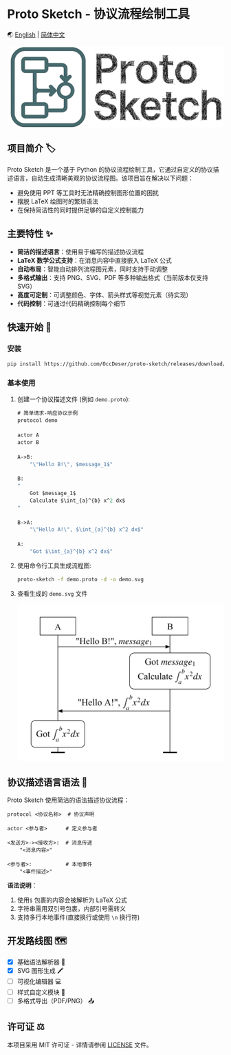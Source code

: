 # Proto Sketch - 协议流程绘制工具

🌏 [English](README.md) | [简体中文](README.zh-CN.md)

![Proto Sketch Logo](images/logo_banner.jpg)

## 项目简介 🏷️

Proto Sketch 是一个基于 Python 的协议流程绘制工具，它通过自定义的协议描述语言，自动生成清晰美观的协议流程图。该项目旨在解决以下问题：

- 避免使用 PPT 等工具时无法精确控制图形位置的困扰
- 摆脱 LaTeX 绘图时的繁琐语法
- 在保持简洁性的同时提供足够的自定义控制能力

## 主要特性 ✨

- **简洁的描述语言**：使用易于编写的描述协议流程
- **LaTeX 数学公式支持**：在消息内容中直接嵌入 LaTeX 公式
- **自动布局**：智能自动排列流程图元素，同时支持手动调整
- **多格式输出**：支持 PNG、SVG、PDF 等多种输出格式（当前版本仅支持 SVG）
- **高度可定制**：可调整颜色、字体、箭头样式等视觉元素（待实现）
- **代码控制**：可通过代码精确控制每个细节

## 快速开始 🚀

### 安装

```bash
pip install https://github.com/OccDeser/proto-sketch/releases/download/v0.1.3/proto_sketch-0.1.3-py3-none-any.whl
```

### 基本使用

1. 创建一个协议描述文件 (例如 `demo.proto`):

    ```proto
    # 简单请求-响应协议示例
    protocol demo

    actor A
    actor B

    A->B:
        "\"Hello B!\", $message_1$"

    B:
    "
        Got $message_1$
        Calculate $\int_{a}^{b} x^2 dx$
    "

    B->A:
        "\"Hello A!\", $\int_{a}^{b} x^2 dx$"

    A:
        "Got $\int_{a}^{b} x^2 dx$"
    ```

2. 使用命令行工具生成流程图:

    ```bash
    proto-sketch -f demo.proto -d -o demo.svg
    ```

3. 查看生成的 `demo.svg` 文件

    ![示例协议图](images/demo.svg)

## 协议描述语言语法 📜

Proto Sketch 使用简洁的语法描述协议流程：

```plaintext
protocol <协议名称>  # 协议声明

actor <参与者>      # 定义参与者

<发送方>-><接收方>:  # 消息传递
    "<消息内容>"

<参与者>:           # 本地事件
    "<事件描述>"
```

**语法说明**：
1. 使用`$` 包裹的内容会被解析为 LaTeX 公式
2. 字符串需用双引号包裹，内部引号需转义
3. 支持多行本地事件(直接换行或使用 `\n` 换行符)

## 开发路线图 🗺️
- [x] 基础语法解析器 🧩
- [x] SVG 图形生成 🖍️
- [ ] 可视化编辑器 💻
- [ ] 样式自定义模块 🎨
- [ ] 多格式导出（PDF/PNG） 📤

## 许可证 ⚖️

本项目采用 MIT 许可证 - 详情请参阅 [LICENSE](LICENSE) 文件。